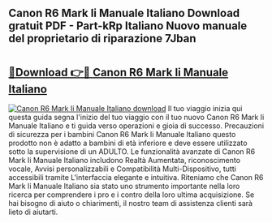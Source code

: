## Canon R6 Mark Ii Manuale Italiano Download gratuit PDF - Part-kRp Italiano Nuovo manuale del proprietario di riparazione 7Jban

# <h2><a href="http://dffx9th.blite.top/?on=Canon+R6+Mark+Ii+Manuale+Italiano">🔗Download 👉🔴 Canon R6 Mark Ii Manuale Italiano</a></h2>

[![Canon R6 Mark Ii Manuale Italiano download](https://i.imgur.com/lujVjoI.png)](http://dffx9th.blite.top/?on=Canon+R6+Mark+Ii+Manuale+Italiano)
Il tuo viaggio inizia qui questa guida segna l'inizio del tuo viaggio con il tuo nuovo Canon R6 Mark Ii Manuale Italiano e ti guida verso operazioni e gioia di successo. Precauzioni di sicurezza per i bambini Canon R6 Mark Ii Manuale Italiano questo prodotto non è adatto a bambini di età inferiore e deve essere utilizzato sotto la supervisione di un ADULTO. Le funzionalità avanzate di Canon R6 Mark Ii Manuale Italiano includono Realtà Aumentata, riconoscimento vocale, Avvisi personalizzabili e Compatibilità Multi-Dispositivo, tutti accessibili tramite L'interfaccia elegante e intuitiva. Riteniamo che Canon R6 Mark Ii Manuale Italiano sia stato uno strumento importante nella loro ricerca per comprendere i pro e i contro della loro ultima acquisizione. Se hai bisogno di aiuto o chiarimenti, il nostro team di assistenza clienti sarà lieto di aiutarti.
